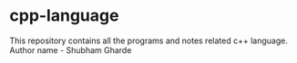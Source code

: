 # cpp-language
This repository contains all the programs and notes related c++ language.<br>
Author name - Shubham Gharde